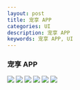 ```yaml
---
layout: post
title: 宠享 APP
categories: UI
description: 宠享 APP
keywords: 宠享 APP, UI
---
```


### 宠享 APP


![](/images/posts/catapp/app1.jpg)
![](/images/posts/catapp/app2.jpg)
![](/images/posts/catapp/app3.jpg)
![](/images/posts/catapp/app4.jpg)
![](/images/posts/catapp/app5.jpg)
![](/images/posts/catapp/app6.jpg)



